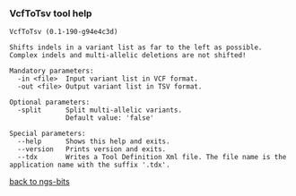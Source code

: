 ### VcfToTsv tool help
	VcfToTsv (0.1-190-g94e4c3d)
	
	Shifts indels in a variant list as far to the left as possible. Complex indels and multi-allelic deletions are not shifted!
	
	Mandatory parameters:
	  -in <file>  Input variant list in VCF format.
	  -out <file> Output variant list in TSV format.
	
	Optional parameters:
	  -split      Split multi-allelic variants.
	              Default value: 'false'
	
	Special parameters:
	  --help      Shows this help and exits.
	  --version   Prints version and exits.
	  --tdx       Writes a Tool Definition Xml file. The file name is the application name with the suffix '.tdx'.
	
[back to ngs-bits](https://github.com/marc-sturm/ngs-bits)